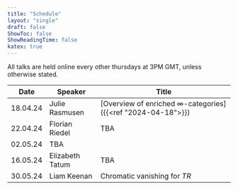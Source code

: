 ```yaml
---
title: "Schedule"
layout: "single"
draft: false
ShowToc: false
ShowReadingTime: false
katex: true
---
```


All talks are held online every other thursdays at 3PM GMT, unless otherwise stated. 

|Date    |Speaker                |Title|
|--------|-----------------------|-----|
|18.04.24|Julie Rasmusen         |[Overview of enriched $\infty$-categories]({{<ref "2024-04-18">}})|
|22.04.24|Florian Riedel         |TBA|
|02.05.24|TBA                    ||
|16.05.24|Elizabeth Tatum        |TBA|
|30.05.24|Liam Keenan            |Chromatic vanishing for $TR$|


 